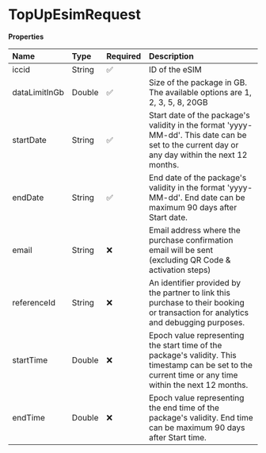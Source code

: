 # TopUpEsimRequest

**Properties**

| Name          | Type   | Required | Description                                                                                                                                             |
| :------------ | :----- | :------- | :------------------------------------------------------------------------------------------------------------------------------------------------------ |
| iccid         | String | ✅       | ID of the eSIM                                                                                                                                          |
| dataLimitInGb | Double | ✅       | Size of the package in GB. The available options are 1, 2, 3, 5, 8, 20GB                                                                                |
| startDate     | String | ✅       | Start date of the package's validity in the format 'yyyy-MM-dd'. This date can be set to the current day or any day within the next 12 months.          |
| endDate       | String | ✅       | End date of the package's validity in the format 'yyyy-MM-dd'. End date can be maximum 90 days after Start date.                                        |
| email         | String | ❌       | Email address where the purchase confirmation email will be sent (excluding QR Code & activation steps)                                                 |
| referenceId   | String | ❌       | An identifier provided by the partner to link this purchase to their booking or transaction for analytics and debugging purposes.                       |
| startTime     | Double | ❌       | Epoch value representing the start time of the package's validity. This timestamp can be set to the current time or any time within the next 12 months. |
| endTime       | Double | ❌       | Epoch value representing the end time of the package's validity. End time can be maximum 90 days after Start time.                                      |

<!-- This file was generated by liblab | https://liblab.com/ -->

